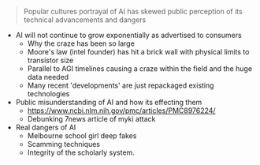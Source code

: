 > Popular cultures portrayal of AI has skewed public perception of its technical advancements and dangers

- AI will not continue to grow exponentially as advertised to consumers
	- Why the craze has been so large
	- Moore's law (intel founder) has hit a brick wall with physical limits to transistor size
	- Parallel to AGI timelines causing a craze within the field and the huge data needed
	- Many recent 'developments' are just repackaged existing technologies
- Public misunderstanding of AI and how its effecting them
	- https://www.ncbi.nlm.nih.gov/pmc/articles/PMC8976224/
	- Debunking 7news article of myki attack
- Real dangers of AI
	- Melbourne school girl deep fakes
	- Scamming techniques
	- Integrity of the scholarly system. 